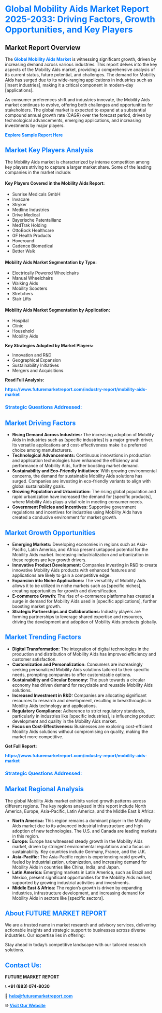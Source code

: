 <h1 style="color: #007BFF;">Global Mobility Aids Market Report 2025-2033: Driving Factors, Growth Opportunities, and Key Players</h1>

<section id="overview">
<h2>Market Report Overview</h2>
<p>The <a href="https://www.futuremarketreport.com/industry-report/mobility-aids-market" style="color: #007BFF; text-decoration: none;"><strong>Global Mobility Aids Market</strong></a> is witnessing significant growth, driven by increasing demand across various industries. This report delves into the key aspects of the Mobility Aids market, providing a comprehensive analysis of its current status, future potential, and challenges. The demand for Mobility Aids has surged due to its wide-ranging applications in industries such as [insert industries], making it a critical component in modern-day [applications].</p>
<p>As consumer preferences shift and industries innovate, the Mobility Aids market continues to evolve, offering both challenges and opportunities for stakeholders. The global market is expected to expand at a substantial compound annual growth rate (CAGR) over the forecast period, driven by technological advancements, emerging applications, and increasing investments by major players.</p>
</section>

<section id="overview">
<p><a href="https://www.futuremarketreport.com/request-sample/reportId=123768" style="color: #007BFF; text-decoration: none;"><strong>Explore Sample Report Here</strong></a></p>
</section>

<section id="key-players">
<h2 style="color: #007BFF;">Market Key Players Analysis</h2>
<p>The Mobility Aids market is characterized by intense competition among key players striving to capture a larger market share. Some of the leading companies in the market include:</p>
<h4>Key Players Covered in the Mobility Aids Report:</h4>
<ul><li>Sunrise Medicals GmbH</li><li>Invacare</li><li>Stryker</li><li>Medline Industries</li><li>Drive Medical</li><li>Bayerische Patentallianz</li><li>MedTrak Holding</li><li>OttoBock Healthcare</li><li>GF Health Products</li><li>Hoveround</li><li>Cadence Biomedical</li><li>Better Walk</li></ul>
<h4>Mobility Aids Market Segmentation by Type:</h4>
<ul><li>Electrically Powered Wheelchairs</li><li>Manual Wheelchairs</li><li>Walking Aids</li><li>Mobility Scooters</li><li>Stretchers</li><li>Stair Lifts</li></ul>

<h4>Mobility Aids Market Segmentation by Application:</h4>
<ul><li>Hospital</li><li>Clinic</li><li>Household</li><li>Mobility Aids</li></ul>
<p><strong>Key Strategies Adopted by Market Players:</strong></p>
<ul>
<li>Innovation and R&D</li>
<li>Geographical Expansion</li>
<li>Sustainability Initiatives</li>
<li>Mergers and Acquisitions</li>
</ul>
</section>

<section>
<p><strong>Read Full Analysis: </strong></p><a href="https://www.futuremarketreport.com/industry-report/mobility-aids-market" style="color: #007BFF; text-decoration: none;"><strong>https://www.futuremarketreport.com/industry-report/mobility-aids-market</strong></a>
<h3 style="color: #007BFF;">Strategic Questions Addressed:</h3>
</section>

<section id="driving-factors">
<h2 style="color: #007BFF;">Market Driving Factors</h2>
<ul>
<li><strong>Rising Demand Across Industries:</strong> The increasing adoption of Mobility Aids in industries such as [specific industries] is a major growth driver. Its versatile applications and cost-effectiveness make it a preferred choice among manufacturers.</li>
<li><strong>Technological Advancements:</strong> Continuous innovations in production and application technologies have enhanced the efficiency and performance of Mobility Aids, further boosting market demand.</li>
<li><strong>Sustainability and Eco-Friendly Initiatives:</strong> With growing environmental concerns, the demand for sustainable Mobility Aids solutions has surged. Companies are investing in eco-friendly variants to align with global sustainability goals.</li>
<li><strong>Growing Population and Urbanization:</strong> The rising global population and rapid urbanization have increased the demand for [specific products], where Mobility Aids plays a vital role in meeting consumer needs.</li>
<li><strong>Government Policies and Incentives:</strong> Supportive government regulations and incentives for industries using Mobility Aids have created a conducive environment for market growth.</li>
</ul>
</section>

<section id="growth-opportunities">
<h2 style="color: #007BFF;">Market Growth Opportunities</h2>
<ul>
<li><strong>Emerging Markets:</strong> Developing economies in regions such as Asia-Pacific, Latin America, and Africa present untapped potential for the Mobility Aids market. Increasing industrialization and urbanization in these regions are key growth drivers.</li>
<li><strong>Innovative Product Development:</strong> Companies investing in R&D to create innovative Mobility Aids products with enhanced features and applications are likely to gain a competitive edge.</li>
<li><strong>Expansion into Niche Applications:</strong> The versatility of Mobility Aids allows it to be utilized in niche markets such as [specific niches], creating opportunities for growth and diversification.</li>
<li><strong>E-commerce Growth:</strong> The rise of e-commerce platforms has created a surge in demand for Mobility Aids used in [specific applications], further boosting market growth.</li>
<li><strong>Strategic Partnerships and Collaborations:</strong> Industry players are forming partnerships to leverage shared expertise and resources, driving the development and adoption of Mobility Aids products globally.</li>
</ul>
</section>

<section id="trending-factors">
<h2 style="color: #007BFF;">Market Trending Factors</h2>
<ul>
<li><strong>Digital Transformation:</strong> The integration of digital technologies in the production and distribution of Mobility Aids has improved efficiency and customer satisfaction.</li>
<li><strong>Customization and Personalization:</strong> Consumers are increasingly seeking personalized Mobility Aids solutions tailored to their specific needs, prompting companies to offer customizable options.</li>
<li><strong>Sustainability and Circular Economy:</strong> The push towards a circular economy has driven demand for recyclable and reusable Mobility Aids solutions.</li>
<li><strong>Increased Investment in R&D:</strong> Companies are allocating significant resources to research and development, resulting in breakthroughs in Mobility Aids technology and applications.</li>
<li><strong>Regulatory Compliance:</strong> Adherence to strict regulatory standards, particularly in industries like [specific industries], is influencing product development and quality in the Mobility Aids market.</li>
<li><strong>Focus on Cost-Effectiveness:</strong> Businesses are exploring cost-efficient Mobility Aids solutions without compromising on quality, making the market more competitive.</li>
</ul>
</section>

<section>
<p><strong>Get Full Report: </strong></p><a href="https://www.futuremarketreport.com/industry-report/mobility-aids-market" style="color: #007BFF; text-decoration: none;"><strong>https://www.futuremarketreport.com/industry-report/mobility-aids-market</strong></a>
<h3 style="color: #007BFF;">Strategic Questions Addressed:</h3>
</section>


<section id="regional-analysis">
<h2 style="color: #007BFF;">Market Regional Analysis</h2>
<p>The global Mobility Aids market exhibits varied growth patterns across different regions. The key regions analyzed in this report include North America, Europe, Asia-Pacific, Latin America, and the Middle East & Africa:</p>
<ul>
<li><strong>North America:</strong> This region remains a dominant player in the Mobility Aids market due to its advanced industrial infrastructure and high adoption of new technologies. The U.S. and Canada are leading markets in this region.</li>
<li><strong>Europe:</strong> Europe has witnessed steady growth in the Mobility Aids market, driven by stringent environmental regulations and a focus on sustainability. Key countries include Germany, France, and the U.K.</li>
<li><strong>Asia-Pacific:</strong> The Asia-Pacific region is experiencing rapid growth, fueled by industrialization, urbanization, and increasing demand for Mobility Aids in countries like China, India, and Japan.</li>
<li><strong>Latin America:</strong> Emerging markets in Latin America, such as Brazil and Mexico, present significant opportunities for the Mobility Aids market, supported by growing industrial activities and investments.</li>
<li><strong>Middle East & Africa:</strong> The region’s growth is driven by expanding industries, infrastructure development, and increasing demand for Mobility Aids in sectors like [specific sectors].</li>
</ul>
</section>

<footer>
<h2 style="color: #007BFF;">About FUTURE MARKET REPORT</h2>
<p>We are a trusted name in market research and advisory services, delivering actionable insights and strategic support to businesses across diverse industries. Our expertise lies in offering:</p>

<p>Stay ahead in today’s competitive landscape with our tailored research solutions.</p>

<h2 style="color: #007BFF;">Contact Us:</h2>
<p><strong>FUTURE MARKET REPORT</strong></p>
<p>📞 <strong>+91 (883) 074-8030</strong></p>
<p>📧 <strong><a href="mailto:help@futuremarketreport.com" style="color: #007BFF;">help@futuremarketreport.com</a></strong></p>
<p>🌐 <strong><a href="https://www.futuremarketreport.com/" style="color: #007BFF;">Visit Our Website</a></strong></p>
</footer>